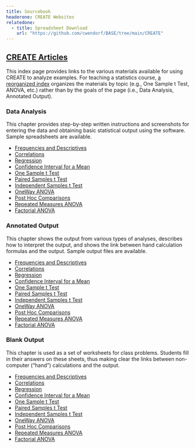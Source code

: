 ```yaml
---
title: Sourcebook
headerone: CREATE Websites
relatedone:
  - title: Spreadsheet Download
    url: "https://github.com/cwendorf/BASE/tree/main/CREATE"
---
```


## [CREATE Articles](./index.md)

This index page provides links to the various materials available for using CREATE to analyze examples. For teaching a statistics course, [a reorganized index](./index-topical.md) organizes the materials by topic (e.g., One Sample t Test, ANOVA, etc.) rather than by the goals of the page (i.e., Data Analysis, Annotated Output).

### Data Analysis

This chapter provides step-by-step written instructions and screenshots for entering the data and obtaining basic statistical output using the software. Sample spreadsheets are available.

- [Frequencies and Descriptives](./data-analysis/frequencies.md)
- [Correlations](./data-analysis/correlations.md)
- [Regression](./data-analysis/regression.md)
- [Confidence Interval for a Mean](./data-analysis/intervals.md)
- [One Sample t Test](./data-analysis/onesample.md)
- [Paired Samples t Test](./data-analysis/paired.md)
- [Independent Samples t Test](./data-analysis/independent.md)
- [OneWay ANOVA](./data-analysis/oneway.md)
- [Post Hoc Comparisons](./data-analysis/posthocs.md)
- [Repeated Measures ANOVA](./data-analysis/repeated.md)
- [Factorial ANOVA](./data-analysis/factorial.md)

### Annotated Output

This chapter shows the output from various types of analyses, describes how to interpret the output, and shows the link between hand calculation formulas and the output. Sample output files are available.

- [Frequencies and Descriptives](./annotated-output/frequencies.md)
- [Correlations](./annotated-output/correlations.md)
- [Regression](./annotated-output/regression.md)
- [Confidence Interval for a Mean](./annotated-output/intervals.md)
- [One Sample t Test](./annotated-output/onesample.md)
- [Paired Samples t Test](./annotated-output/paired.md)
- [Independent Samples t Test](./annotated-output/independent.md)
- [OneWay ANOVA](./annotated-output/oneway.md)
- [Post Hoc Comparisons](./annotated-output/posthocs.md)
- [Repeated Measures ANOVA](./annotated-output/repeated.md)
- [Factorial ANOVA](./annotated-output/factorial.md)

### Blank Output

This chapter is used as a set of worksheets for class problems. Students fill in their answers on these sheets, thus making clear the links between non-computer (“hand”) calculations and the output.

- [Frequencies and Descriptives](./blank-output/frequencies.md)
- [Correlations](./blank-output/correlations.md)
- [Regression](./blank-output/regression.md)
- [Confidence Interval for a Mean](./blank-output/intervals.md)
- [One Sample t Test](./blank-output/onesample.md)
- [Paired Samples t Test](./blank-output/paired.md)
- [Independent Samples t Test](./blank-output/independent.md)
- [OneWay ANOVA](./blank-output/oneway.md)
- [Post Hoc Comparisons](./blank-output/posthocs.md)
- [Repeated Measures ANOVA](./blank-output/repeated.md)
- [Factorial ANOVA](./blank-output/factorial.md)
